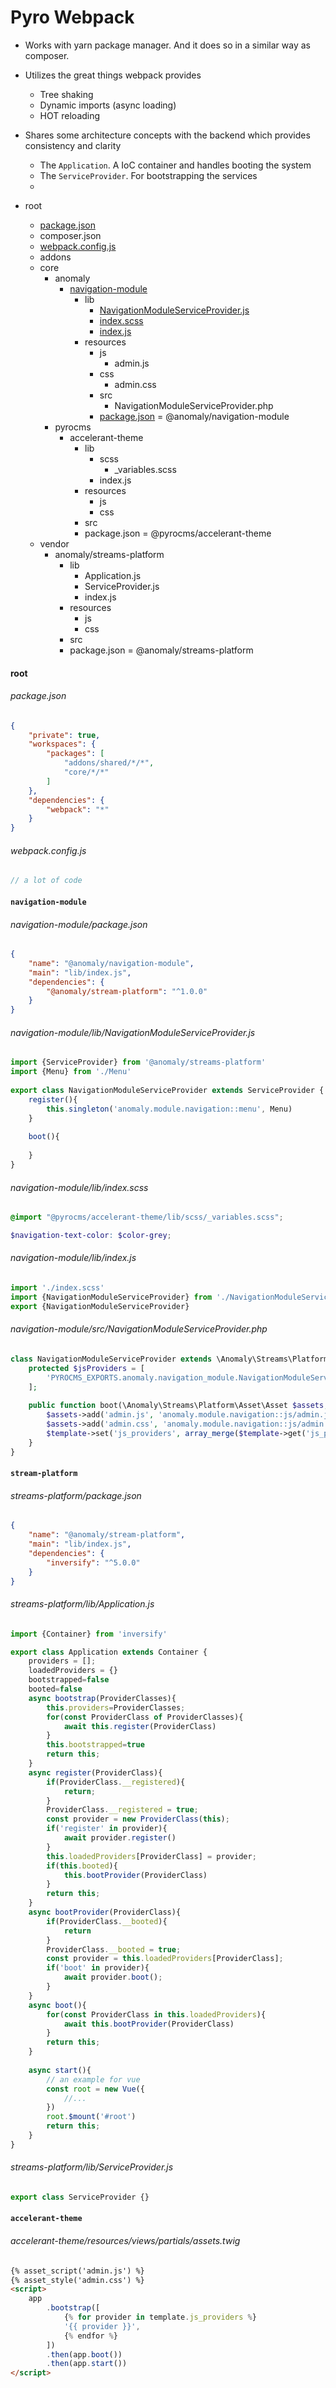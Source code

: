# Pyro Webpack




- Works with yarn package manager. And it does so in a similar way as composer.
- Utilizes the great things webpack provides
  - Tree shaking
  - Dynamic imports (async loading)
  - HOT reloading
- Shares some architecture concepts with the backend which provides consistency and clarity
  - The `Application`. A IoC container and handles booting the system
  - The `ServiceProvider`. For bootstrapping the services
  - 

- root
    - [package.json](#packagejson)
    - composer.json
    - [webpack.config.js](#webpackconfigjs)
    - addons
    - core
        - anomaly
            - [navigation-module](#navigation-module)
                - lib
                    - [NavigationModuleServiceProvider.js](#navigation-modulelibnavigationmoduleserviceproviderjs)
                    - [index.scss](#navigation-modulelibindexscss)
                    - [index.js](#navigation-modulelibindexjs)
                - resources
                    - js
                      - admin.js
                    - css
                      - admin.css
                    - src
                      - NavigationModuleServiceProvider.php
                    - [package.json](#navigation-modulepackagejson) = @anomaly/navigation-module
        - pyrocms
            - accelerant-theme
                - lib
                    - scss
                        - _variables.scss
                    - index.js
                - resources
                    - js
                    - css
                - src
                - package.json = @pyrocms/accelerant-theme
    - vendor
        - anomaly/streams-platform
            - lib
                - Application.js
                - ServiceProvider.js
                - index.js
            - resources
                - js
                - css
            - src
            - package.json = @anomaly/streams-platform

#### root
###### package.json
```json
{
    "private": true,
    "workspaces": {
        "packages": [
            "addons/shared/*/*",
            "core/*/*"
        ]
    },
    "dependencies": {
        "webpack": "*"
    }
}  
```

###### webpack.config.js
```js
// a lot of code
```

####  `navigation-module`

###### navigation-module/package.json
```json
{
    "name": "@anomaly/navigation-module",
    "main": "lib/index.js",
    "dependencies": {
        "@anomaly/stream-platform": "^1.0.0"
    }
}
```

###### navigation-module/lib/NavigationModuleServiceProvider.js
```js
import {ServiceProvider} from '@anomaly/streams-platform'    
import {Menu} from './Menu'
    
export class NavigationModuleServiceProvider extends ServiceProvider {
    register(){
        this.singleton('anomaly.module.navigation::menu', Menu)
    }
    
    boot(){
        
    }
}
```

###### navigation-module/lib/index.scss
```scss
@import "@pyrocms/accelerant-theme/lib/scss/_variables.scss";

$navigation-text-color: $color-grey;
```

###### navigation-module/lib/index.js
```js
import './index.scss'
import {NavigationModuleServiceProvider} from './NavigationModuleServiceProvider'
export {NavigationModuleServiceProvider}
```


###### navigation-module/src/NavigationModuleServiceProvider.php
```php
class NavigationModuleServiceProvider extends \Anomaly\Streams\Platform\Addon\AddonServiceProvider {
    protected $jsProviders = [
        'PYROCMS_EXPORTS.anomaly.navigation_module.NavigationModuleServiceProvider'
    ];
    
    public function boot(\Anomaly\Streams\Platform\Asset\Asset $assets, \Anomaly\Streams\Platform\View\ViewTemplate $template){
        $assets->add('admin.js', 'anomaly.module.navigation::js/admin.js');
        $assets->add('admin.css', 'anomaly.module.navigation::js/admin.css');
        $template->set('js_providers', array_merge($template->get('js_providers',[]), $this->jsProviders));
    }
}
```

#### `stream-platform`
###### streams-platform/package.json
```json
{
    "name": "@anomaly/stream-platform",
    "main": "lib/index.js",
    "dependencies": {
        "inversify": "^5.0.0"
    }
}
```
###### streams-platform/lib/Application.js
```js
import {Container} from 'inversify'

export class Application extends Container {
    providers = [];
    loadedProviders = {}
    bootstrapped=false
    booted=false
    async bootstrap(ProviderClasses){
        this.providers=ProviderClasses;
        for(const ProviderClass of ProviderClasses){
            await this.register(ProviderClass)
        }
        this.bootstrapped=true
        return this;
    }
    async register(ProviderClass){
        if(ProviderClass.__registered){
            return;
        }
        ProviderClass.__registered = true;
        const provider = new ProviderClass(this);
        if('register' in provider){
            await provider.register()
        }
        this.loadedProviders[ProviderClass] = provider;
        if(this.booted){
            this.bootProvider(ProviderClass)
        }
        return this;
    }
    async bootProvider(ProviderClass){
        if(ProviderClass.__booted){
            return
        }
        ProviderClass.__booted = true;
        const provider = this.loadedProviders[ProviderClass];
        if('boot' in provider){
            await provider.boot();
        }
    }
    async boot(){
        for(const ProviderClass in this.loadedProviders){
            await this.bootProvider(ProviderClass)
        }
        return this;
    }
    
    async start(){
        // an example for vue
        const root = new Vue({
            //...
        })
        root.$mount('#root')
        return this;        
    }
}  
```

###### streams-platform/lib/ServiceProvider.js
```js
export class ServiceProvider {}  
```

#### `accelerant-theme`
###### accelerant-theme/resources/views/partials/assets.twig
```html
{% asset_script('admin.js') %}
{% asset_style('admin.css') %}
<script>
    app
        .bootstrap([
            {% for provider in template.js_providers %}
            '{{ provider }}',
            {% endfor %}
        ])
        .then(app.boot())
        .then(app.start())    
</script>
```
